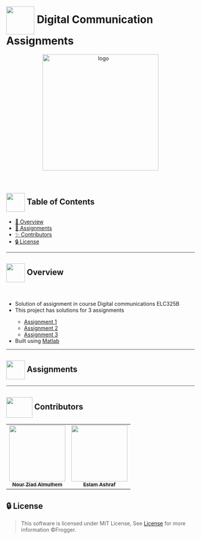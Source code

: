 <div align= >

# <img align=center width=75px height=75px src="https://media2.giphy.com/media/jPYkx3b1R8X7lLappW/giphy.gif?cid=ecf05e47zkbwgfsujumrocqtcbmhye26zlysngf74qk8adib&ep=v1_stickers_search&rid=giphy.gif&ct=s"> Digital Communication Assignments


</div>
<div align="center">
   <img align="center" height=310px src="https://cdn.dribbble.com/users/1371241/screenshots/6829039/07-wave.gif" alt="logo">

</div>

<p align="center"> 
    <br> 
</p>

## <img align= center width=50px height=50px src="https://thumbs.gfycat.com/HeftyDescriptiveChimneyswift-size_restricted.gif"> Table of Contents

- <a href ="#about"> 📙 Overview</a>
- <a href ="#assignments"> 📝 Assignments</a>
- <a href ="#contributors"> ✨ Contributors</a>
- <a href ="#license"> 🔒 License</a>
<hr style="background-color: #4b4c60"></hr>

 <a id = "about"></a>

## <img align="center"  height =50px src="https://user-images.githubusercontent.com/71986226/154076110-1233d7a8-92c2-4d79-82c1-30e278aa518a.gif"> Overview
<br>
<ul> 
<li>
Solution of assignment in course Digital communications ELC325B</li>
<li>This project has solutions for 3 assignments</li>
<ul>
<li><a href="https://github.com/nouralmulhem/Communication_Assignments/tree/main/Assignment%201">Assignment 1</a></li>
<li><a href="https://github.com/nouralmulhem/Communication_Assignments/tree/main/Assignment%202">Assignment 2</a></li>
<li><a href="https://github.com/nouralmulhem/Communication_Assignments/tree/main/Assignment%203">Assignment 3</a></li>
</ul>

<li>Built using  <a href="https://www.mathworks.com/products/matlab.html">Matlab</a></li>

</ul>
<hr style="background-color: #4b4c60"></hr>

<a id ="assignments"></a>

## <img align= "center" width=50px src="https://media4.giphy.com/media/xN3IbsXsm1pOtGOkx2/giphy.gif?cid=ecf05e47lnbd6mvq1joc1wjqtdh7aonlxeiin9t26d7qgrh1&ep=v1_stickers_search&rid=giphy.gif&ct=s"> Assignments 

<hr style="background-color: #4b4c60"></hr>
<a id ="contributors"></a>

## <img  align="center" width= 70px height =55px src="https://media0.giphy.com/media/Xy702eMOiGGPzk4Zkd/giphy.gif?cid=ecf05e475vmf48k83bvzye3w2m2xl03iyem3tkuw2krpkb7k&rid=giphy.gif&ct=s"> Contributors 

<table  >
  <tr>
      <td align="center"><a href="https://github.com/nouralmulhem"><img src="https://avatars.githubusercontent.com/u/76218033?v=4" width="150px;" alt=""/><br /><sub><b>Nour Ziad Almulhem</b></sub></a><br /></td>
      <td align="center"><a href="https://github.com/EslamAsHhraf"><img src="https://avatars.githubusercontent.com/u/71986226?v=4" width="150;" alt=""/><br /><sub><b>Eslam Ashraf</b></sub></a><br /></td>
  </tr>
</table>

## 🔒 License <a id ="license"></a>

>This software is licensed under MIT License, See [License](https://github.com/BasmaElhoseny01/frog-frenzy/blob/main/LICENSE) for more information ©Frogger.
